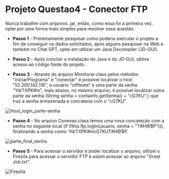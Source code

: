 # Projeto Questao4 - Conector FTP

Nunca trabalhei com arquivos .jar, então, como essa foi a primeira vez, optei por uma forma mais simples para resolver essa questão.

* **Passo 1** - Primeiramente pesquisar como poderia executar o projeto a fim de conseguir os dados solicitados, após algums  pesquisar na Web e também no Chat GPT, optei em utilizar um Java Decompiler (JD-GUI).

* **Passo 2** - Após concluir a instalação do Java e do JD-GUI, obtive acesso  ao código fonte do projeto.

* **Passo 3** - Através do arquivo Monitorar.class pelos métodos "iniciarPrograma" e "conectar" é possível localizar o host "52.200.142.116", o usuário "ctflteste" e uma parte da senha "YdrTXPK#m", mais abaixo, no mesmo arquivo, é possível localizar outra parte da senha (String senha = containfo.getSenha() + "cG7KU";) que traz a senha armazenada e concatena com o "cG7KU".

![Host_login_parte-senha](https://github.com/user-attachments/assets/6fe102d7-f32d-4e65-82de-49a8312118e4)

* **Passo 4** - No arquivo Conexao.class temos uma nova concateção com a senha no seguinte local (if (!this.ftp.login(usuario, senha + "T#H@$P"))), finalizando a senha como: YdrTXPK#mcG7KUT#H@$P.

![parte_final_senha](https://github.com/user-attachments/assets/c1142a43-1687-41b1-8fec-a57fa01de999)

* **Passo 5** - Para acessar o servidor e poder localizar o arquivo, utilizei o Firezila para acessar o servidor FTP e assim acessar ao arquivo "Great Job.txt".

![Firezila](https://github.com/user-attachments/assets/7abc1f06-92d8-4ff2-8d1d-aebcbc9d8715)
